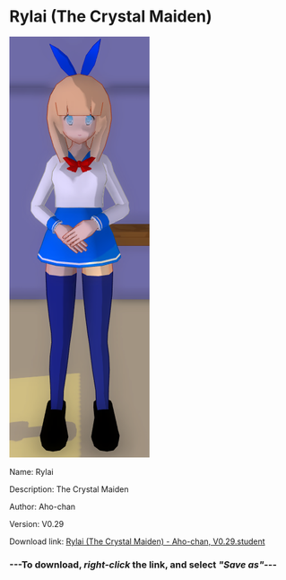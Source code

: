 # Rylai (The Crystal Maiden)

<img src = "https://raw.githubusercontent.com/Arbiter1223/Daigaku-Gurashi-Custom-Students/master/Students/Files/Rylai%20(The%20Crystal%20Maiden).png">

Name: Rylai

Description: The Crystal Maiden

Author: Aho-chan

Version: V0.29

Download link: <a href="https://raw.githubusercontent.com/Arbiter1223/Daigaku-Gurashi-Custom-Students/master/Students/Files/Rylai%20(The%20Crystal%20Maiden)%20-%20Aho-chan%2C%20V0.29.student">Rylai (The Crystal Maiden) - Aho-chan, V0.29.student</a>

### ---**To download, _right-click_ the link, and select _"Save as"_**---
